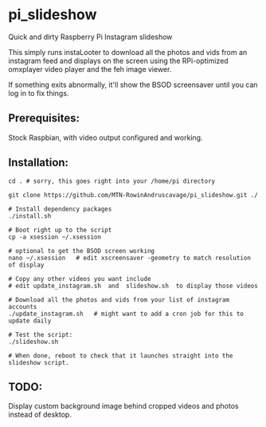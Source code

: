 # pi_slideshow

Quick and dirty Raspberry Pi Instagram slideshow

This simply runs instaLooter to download all the photos and vids from an instagram feed
and displays on the screen using the RPi-optimized omxplayer video player and the feh image viewer.

If something exits abnormally, it'll show the BSOD screensaver until you can log in to fix things.

## Prerequisites:

Stock Raspbian, with video output configured and working.

## Installation:


    cd . # sorry, this goes right into your /home/pi directory

    git clone https://github.com/MTN-RowinAndruscavage/pi_slideshow.git ./

    # Install dependency packages
    ./install.sh

    # Boot right up to the script
    cp -a xsession ~/.xsession

    # optional to get the BSOD screen working
    nano ~/.xsession   # edit xscreensaver -geometry to match resolution of display

    # Copy any other videos you want include
    # edit update_instagram.sh  and  slideshow.sh  to display those videos

    # Download all the photos and vids from your list of instagram accounts
    ./update_instagram.sh   # might want to add a cron job for this to update daily

    # Test the script:
    ./slideshow.sh

    # When done, reboot to check that it launches straight into the slideshow script.


## TODO:

Display custom background image behind cropped videos and photos instead of desktop.
